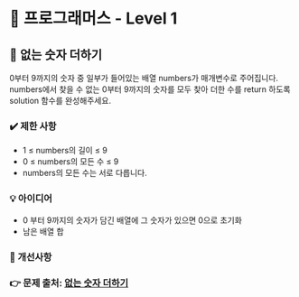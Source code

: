 # 🔔 프로그래머스 - Level 1
## 📑 없는 숫자 더하기
0부터 9까지의 숫자 중 일부가 들어있는 배열 numbers가 매개변수로 주어집니다.
numbers에서 찾을 수 없는 0부터 9까지의 숫자를 모두 찾아 더한 수를 return 하도록 solution 함수를 완성해주세요.

### ✔️ 제한 사항
- 1 ≤ numbers의 길이 ≤ 9
- 0 ≤ numbers의 모든 수 ≤ 9
- numbers의 모든 수는 서로 다릅니다.

### 💡 아이디어
- 0 부터 9까지의 숫자가 담긴 배열에 그 숫자가 있으면 0으로 초기화
- 남은 배열 합 


### 💬 개선사항


### 👉 문제 출처: [없는 숫자 더하기](https://programmers.co.kr/learn/courses/30/lessons/86051)


